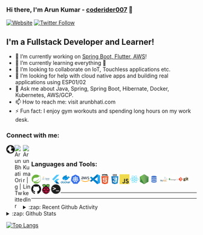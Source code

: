 <!--
**coderider007/coderider007** is a ✨ _special_ ✨ repository because its `README.md` (this file) appears on your GitHub profile.

Here are some ideas to get you started:

- 🔭 I’m currently working on ...
- 🌱 I’m currently learning ...
- 👯 I’m looking to collaborate on ...
- 🤔 I’m looking for help with ...
- 💬 Ask me about ...
- 📫 How to reach me: ...
- 😄 Pronouns: ...
- ⚡ Fun fact: ...
-->
### Hi there, I'm Arun Kumar - [coderider007][website] 👋

[![Website](https://img.shields.io/website?label=ArunBhati.com&style=for-the-badge&url=http%3A%2F%2Farunbhati.com)](http://arunbhati.com)
[![Twitter Follow](https://img.shields.io/twitter/follow/ArunBhatiOrig?color=1DA1F2&logo=twitter&style=for-the-badge)](https://twitter.com/intent/follow?original_referer=https%3A%2F%2Fgithub.com%2Fcoderider007&screen_name=ArunBhatiOrig)

## I'm a Fullstack Developer and Learner!

- 🔭 I’m currently working on [Spring Boot, Flutter, AWS][website]!
- 🌱 I’m currently learning everything 🤣
- 👯 I’m looking to collaborate on IoT, Touchless applications etc.
- 🤔 I’m looking for help with cloud native apps and building real applications using ESP01/02 
- 💬 Ask me about Java, Spring, Spring Boot, Hibernate, Docker, Kubernetes, AWS/GCP.
- 📫 How to reach me: visit arunbhati.com
- ⚡ Fun fact: I enjoy gym workouts and spending long hours on my work desk.

<!-- ### Spotify Playing 🎧
[<img src="https://now-playing-coderider007.vercel.app/api/spotify-playing" alt="ArunBhati Spotify Playing" width="350" />](https://open.spotify.com/user/swyqyimdc12jajde4vpwd2x1b) -->

### Connect with me:

[<img align="left" alt="arunbhati.com" width="22px" src="https://raw.githubusercontent.com/iconic/open-iconic/master/svg/globe.svg" />][website]
<!-- [<img align="left" alt="ArunBhati | YouTube" width="22px" src="https://cdn.jsdelivr.net/npm/simple-icons@v3/icons/youtube.svg" />][youtube] -->
[<img align="left" alt="ArunBhatiOrig | Twitter" width="22px" src="https://cdn.jsdelivr.net/npm/simple-icons@v3/icons/twitter.svg" />][twitter]
[<img align="left" alt="Arun Kumar | LinkedIn" width="22px" src="https://cdn.jsdelivr.net/npm/simple-icons@v3/icons/linkedin.svg" />][linkedin]
<!-- [<img align="left" alt="ArunBhatiOrig | Instagram" width="22px" src="https://cdn.jsdelivr.net/npm/simple-icons@v3/icons/instagram.svg" />][instagram] -->

<br />

### Languages and Tools:

[<img align="left" alt="Spring Boot" width="26px" src="https://raw.githubusercontent.com/github/explore/master/topics/spring-boot/spring-boot.png" />][website]
[<img align="left" alt="Java" width="26px" src="https://raw.githubusercontent.com/github/explore/master/topics/java/java.png" />][website]
[<img align="left" alt="Flutter" width="26px" src="https://raw.githubusercontent.com/github/explore/master/topics/flutter/flutter.png" />][website]
[<img align="left" alt="Docker" width="26px" src="https://raw.githubusercontent.com/github/explore/master/topics/docker/docker.png" />][website]
[<img align="left" alt="Kubernetes" width="26px" src="https://raw.githubusercontent.com/github/explore/master/topics/kubernetes/kubernetes.png" />][website]
[<img align="left" alt="AWS" width="26px" src="https://raw.githubusercontent.com/github/explore/master/topics/aws/aws.png" />][website]
[<img align="left" alt="Visual Studio Code" width="26px" src="https://raw.githubusercontent.com/github/explore/80688e429a7d4ef2fca1e82350fe8e3517d3494d/topics/visual-studio-code/visual-studio-code.png" />][website]
[<img align="left" alt="HTML5" width="26px" src="https://raw.githubusercontent.com/github/explore/80688e429a7d4ef2fca1e82350fe8e3517d3494d/topics/html/html.png" />][website]
[<img align="left" alt="CSS3" width="26px" src="https://raw.githubusercontent.com/github/explore/80688e429a7d4ef2fca1e82350fe8e3517d3494d/topics/css/css.png" />][website]
<!-- [<img align="left" alt="Sass" width="26px" src="https://raw.githubusercontent.com/github/explore/80688e429a7d4ef2fca1e82350fe8e3517d3494d/topics/sass/sass.png" />][website] -->
[<img align="left" alt="JavaScript" width="26px" src="https://raw.githubusercontent.com/github/explore/80688e429a7d4ef2fca1e82350fe8e3517d3494d/topics/javascript/javascript.png" />][website]
[<img align="left" alt="React" width="26px" src="https://raw.githubusercontent.com/github/explore/80688e429a7d4ef2fca1e82350fe8e3517d3494d/topics/react/react.png" />][website]
<!-- [<img align="left" alt="Gatsby" width="26px" src="https://raw.githubusercontent.com/github/explore/e94815998e4e0713912fed477a1f346ec04c3da2/topics/gatsby/gatsby.png" />][website] -->
<!-- [<img align="left" alt="GraphQL" width="26px" src="https://raw.githubusercontent.com/github/explore/80688e429a7d4ef2fca1e82350fe8e3517d3494d/topics/graphql/graphql.png" />][website] -->
[<img align="left" alt="Node.js" width="26px" src="https://raw.githubusercontent.com/github/explore/80688e429a7d4ef2fca1e82350fe8e3517d3494d/topics/nodejs/nodejs.png" />][website]
<!-- [<img align="left" alt="Deno" width="26px" src="https://raw.githubusercontent.com/github/explore/361e2821e2dea67711cde99c9c40ed357061cf27/topics/deno/deno.png" />][website] -->
[<img align="left" alt="SQL" width="26px" src="https://raw.githubusercontent.com/github/explore/80688e429a7d4ef2fca1e82350fe8e3517d3494d/topics/sql/sql.png" />][website]
[<img align="left" alt="MySQL" width="26px" src="https://raw.githubusercontent.com/github/explore/80688e429a7d4ef2fca1e82350fe8e3517d3494d/topics/mysql/mysql.png" />][website]
[<img align="left" alt="MongoDB" width="26px" src="https://raw.githubusercontent.com/github/explore/80688e429a7d4ef2fca1e82350fe8e3517d3494d/topics/mongodb/mongodb.png" />][website]
[<img align="left" alt="Git" width="26px" src="https://raw.githubusercontent.com/github/explore/80688e429a7d4ef2fca1e82350fe8e3517d3494d/topics/git/git.png" />][website]
[<img align="left" alt="GitHub" width="26px" src="https://raw.githubusercontent.com/github/explore/78df643247d429f6cc873026c0622819ad797942/topics/github/github.png" />][website]
[<img align="left" alt="Raspberry-pi" width="26px" src="https://raw.githubusercontent.com/github/explore/master/topics/raspberry-pi/raspberry-pi.png" />][website]
[<img align="left" alt="Terminal" width="26px" src="https://raw.githubusercontent.com/github/explore/80688e429a7d4ef2fca1e82350fe8e3517d3494d/topics/terminal/terminal.png" />][website]

<br />
<br />

---

<!-- ### 📺 Latest YouTube Videos -->

<!-- YOUTUBE:START -->
<!-- - [UPDATE: VS Code July 2020 Stable Release | Settings Sync | Browser Debugging](https://www.youtube.com/watch?v=4adVM33GAlA)
- [UPDATE: Next Level GitHub Profile README (NEW) | GitHub Actions | Vercel | Spotify](https://www.youtube.com/watch?v=n6d4KHSKqGk)
- [SPEED RUN: Build a CRUD API with PrestoAPI & MongoDB Atlas in 9 Minutes! Then Airbnb Clone!](https://www.youtube.com/watch?v=6C45qCt41VY)
- [Building BATTLESHIPS Multiplayer Game with Node.js, Express, Socket.io, Heroku | (2/3)](https://www.youtube.com/watch?v=TpAwggQJPUQ)
- [GSAP Typing Animation | Tween & Timeline Basics (2020)](https://www.youtube.com/watch?v=ZT66N5hBiCE) -->
<!-- YOUTUBE:END -->

<!-- ➡️ [more videos...](https://youtube.com/coderider007) -->

<!-- --- -->

<!-- ### 📕 Latest Blog Posts -->

<!-- BLOG-POST-LIST:START -->
<!-- - [Microinteractions: Password Validation Animation](https://dev.to/coderider007/microinteractions-password-validation-animation-5629)
- [Notion + YouTube - A Powerful Combination for Productivity](https://dev.to/coderider007/notion-youtube-a-powerful-combination-for-productivity-1def)
- [Regular Expressions (RegEx) Crash Course](https://dev.to/coderider007/regular-expressions-regex-crash-course-248n)
- [Emmet Part 2 - Advanced](https://dev.to/coderider007/emmet-part-2-advanced-4c65)
- [Deno 1.0 Released! (Easy) REST API Example](https://dev.to/coderider007/deno-1-0-released-easy-rest-api-example-2fbl) -->
<!-- BLOG-POST-LIST:END -->

<!-- ➡️ [more blog posts...](https://coderider007.com) -->

---

<details>
  <summary>:zap: Recent Github Activity</summary>
  
<!--START_SECTION:activity-->
1. ❗️ Opened issue [#1](https://github.com/coderider007/coderider007/issues/1) in [coderider007/coderider007](https://github.com/coderider007/coderider007)
<!--END_SECTION:activity-->

</details>

<details>
  <summary>:zap: Github Stats</summary>
  <img align="left" alt="coderider007's Github Stats" src="https://github-readme-stats.vercel.app/api?username=coderider007&show_icons=true&hide_border=true&count_private=true&hide=issues,contribs" />
</details>

[![Top Langs](https://github-readme-stats.vercel.app/api/top-langs/?username=coderider007&layout=compact)](https://github.com/coderider007)

[website]: http://arunbhati.com
[twitter]: https://twitter.com/ArunBhatiOrig
<!-- [youtube]: https://youtube.com/arunbhati -->
<!-- [instagram]: https://instagram.com/arunbhati -->
[linkedin]: https://www.linkedin.com/in/arunkumar7620
